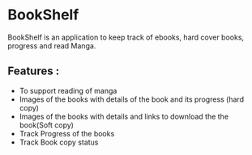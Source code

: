 # BookShelf
BookShelf is an application to keep track of ebooks, hard cover books, progress and read Manga.

## Features :
 - To support reading of manga 
 - Images of the books with details of the book and its progress (hard copy)
 - Images of the books with details  and links to download the the book(Soft copy)
 - Track Progress of the books
 - Track Book copy status
